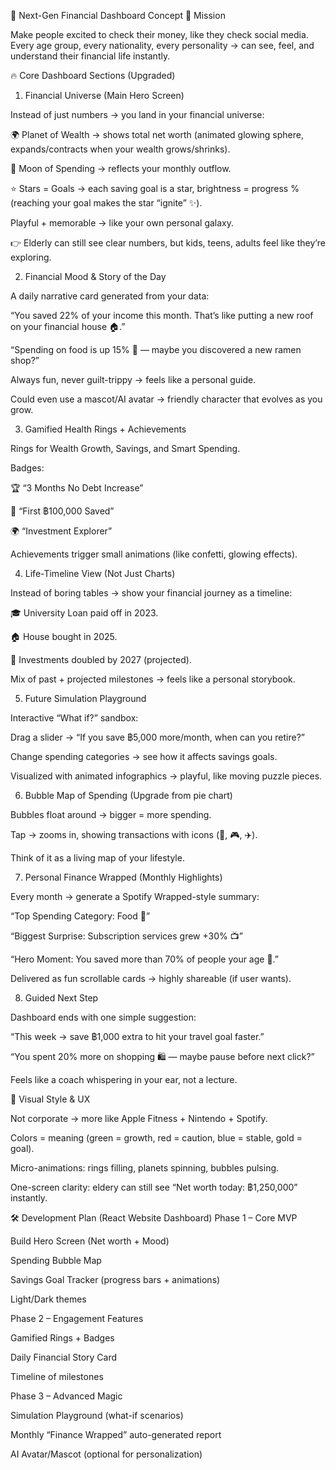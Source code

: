 🚀 Next-Gen Financial Dashboard Concept
🎯 Mission

Make people excited to check their money, like they check social media.
Every age group, every nationality, every personality → can see, feel, and understand their financial life instantly.

🔥 Core Dashboard Sections (Upgraded)
1. Financial Universe (Main Hero Screen)

Instead of just numbers → you land in your financial universe:

🌍 Planet of Wealth → shows total net worth (animated glowing sphere, expands/contracts when your wealth grows/shrinks).

🌙 Moon of Spending → reflects your monthly outflow.

⭐ Stars = Goals → each saving goal is a star, brightness = progress % (reaching your goal makes the star “ignite” ✨).

Playful + memorable → like your own personal galaxy.

👉 Elderly can still see clear numbers, but kids, teens, adults feel like they’re exploring.

2. Financial Mood & Story of the Day

A daily narrative card generated from your data:

“You saved 22% of your income this month. That’s like putting a new roof on your financial house 🏠.”

“Spending on food is up 15% 🍜 — maybe you discovered a new ramen shop?”

Always fun, never guilt-trippy → feels like a personal guide.

Could even use a mascot/AI avatar → friendly character that evolves as you grow.

3. Gamified Health Rings + Achievements

Rings for Wealth Growth, Savings, and Smart Spending.

Badges:

🏆 “3 Months No Debt Increase”

💎 “First ฿100,000 Saved”

🌍 “Investment Explorer”

Achievements trigger small animations (like confetti, glowing effects).

4. Life-Timeline View (Not Just Charts)

Instead of boring tables → show your financial journey as a timeline:

🎓 University Loan paid off in 2023.

🏠 House bought in 2025.

💼 Investments doubled by 2027 (projected).

Mix of past + projected milestones → feels like a personal storybook.

5. Future Simulation Playground

Interactive “What if?” sandbox:

Drag a slider → “If you save ฿5,000 more/month, when can you retire?”

Change spending categories → see how it affects savings goals.

Visualized with animated infographics → playful, like moving puzzle pieces.

6. Bubble Map of Spending (Upgrade from pie chart)

Bubbles float around → bigger = more spending.

Tap → zooms in, showing transactions with icons (🍔, 🎮, ✈️).

Think of it as a living map of your lifestyle.

7. Personal Finance Wrapped (Monthly Highlights)

Every month → generate a Spotify Wrapped-style summary:

“Top Spending Category: Food 🍜”

“Biggest Surprise: Subscription services grew +30% 📺”

“Hero Moment: You saved more than 70% of people your age 🎉.”

Delivered as fun scrollable cards → highly shareable (if user wants).

8. Guided Next Step

Dashboard ends with one simple suggestion:

“This week → save ฿1,000 extra to hit your travel goal faster.”

“You spent 20% more on shopping 🛍️ — maybe pause before next click?”

Feels like a coach whispering in your ear, not a lecture.

🎨 Visual Style & UX

Not corporate → more like Apple Fitness + Nintendo + Spotify.

Colors = meaning (green = growth, red = caution, blue = stable, gold = goal).

Micro-animations: rings filling, planets spinning, bubbles pulsing.

One-screen clarity: eldery can still see “Net worth today: ฿1,250,000” instantly.

🛠 Development Plan (React Website Dashboard)
Phase 1 – Core MVP

Build Hero Screen (Net worth + Mood)

Spending Bubble Map

Savings Goal Tracker (progress bars + animations)

Light/Dark themes

Phase 2 – Engagement Features

Gamified Rings + Badges

Daily Financial Story Card

Timeline of milestones

Phase 3 – Advanced Magic

Simulation Playground (what-if scenarios)

Monthly “Finance Wrapped” auto-generated report

AI Avatar/Mascot (optional for personalization)